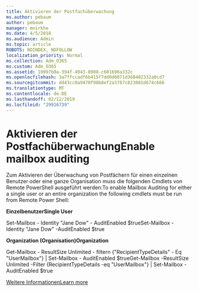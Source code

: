 ```yaml
---
title: Aktivieren der Postfachüberwachung
ms.author: pebaum
author: pebaum
manager: mnirkhe
ms.date: 4/5/2018
ms.audience: Admin
ms.topic: article
ROBOTS: NOINDEX, NOFOLLOW
localization_priority: Normal
ms.collection: Adm_O365
ms.custom: Adm_O365
ms.assetid: 19997b0a-394f-4943-8908-c601696a332c
ms.openlocfilehash: 3a7ffccadf6b415f7dd0d0871d368402332a0cd7
ms.sourcegitcommit: dd43cc0a9470f98b8ef2a3787c823801d674c666
ms.translationtype: MT
ms.contentlocale: de-DE
ms.lasthandoff: 02/12/2019
ms.locfileid: "29916739"
---
```

# <a name="enable-mailbox-auditing"></a><span data-ttu-id="4295d-102">Aktivieren der Postfachüberwachung</span><span class="sxs-lookup"><span data-stu-id="4295d-102">Enable mailbox auditing</span></span>

<span data-ttu-id="4295d-103">Zum Aktivieren der Überwachung von Postfächern für einen einzelnen Benutzer oder eine ganze Organisation muss die folgenden Cmdlets von Remote PowerShell ausgeführt werden:</span><span class="sxs-lookup"><span data-stu-id="4295d-103">To enable Mailbox Auditing for either a single user or an entire organization the following cmdlets must be run from Remote Power Shell:</span></span>
  
 <span data-ttu-id="4295d-104">**Einzelbenutzer**</span><span class="sxs-lookup"><span data-stu-id="4295d-104">**Single User**</span></span>
  
<span data-ttu-id="4295d-105">Set-Mailbox - Identity "Jane Dow" - AuditEnabled $true</span><span class="sxs-lookup"><span data-stu-id="4295d-105">Set-Mailbox -Identity "Jane Dow" -AuditEnabled $true</span></span>
  
 <span data-ttu-id="4295d-106">**Organization (Organisation)**</span><span class="sxs-lookup"><span data-stu-id="4295d-106">**Organization**</span></span>
  
<span data-ttu-id="4295d-107">Get-Mailbox - ResultSize Unlimited - filtern {"RecipientTypeDetails" - Eq "UserMailbox"} | Set-Mailbox - AuditEnabled $true</span><span class="sxs-lookup"><span data-stu-id="4295d-107">Get-Mailbox -ResultSize Unlimited -Filter {RecipientTypeDetails -eq "UserMailbox"} | Set-Mailbox -AuditEnabled $true</span></span>
  
[<span data-ttu-id="4295d-108">Weitere Informationen</span><span class="sxs-lookup"><span data-stu-id="4295d-108">Learn more</span></span>](https://support.office.com/article/aaca8987-5b62-458b-9882-c28476a66918)
  

